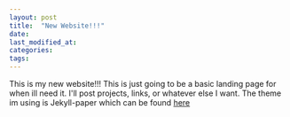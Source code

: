 ```yaml
---
layout: post
title:  "New Website!!!"
date:   
last_modified_at: 
categories: 
tags:
---
```



This is my new website!!! This is just going to be a basic landing page for when ill need it. I'll post projects, links, or whatever else I want. The theme im using is Jekyll-paper which can be found [here](https://github.com/ghosind/Jekyll-Paper-Github)

